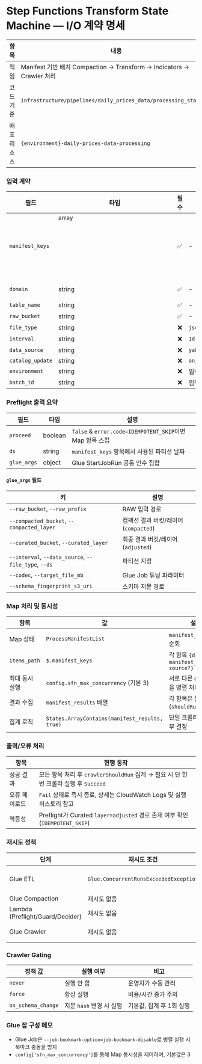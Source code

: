 # Step Functions Transform State Machine — I/O 계약 명세

| 항목        | 내용                                                                  |
| ----------- | --------------------------------------------------------------------- |
| 책임        | Manifest 기반 배치 Compaction → Transform → Indicators → Crawler 처리 |
| 코드 기준   | `infrastructure/pipelines/daily_prices_data/processing_stack.py`      |
| 배포 리소스 | `{environment}-daily-prices-data-processing`                          |

### 입력 계약

| 필드             | 타입          | 필수 | 기본값             | 설명                                                        |
| ---------------- | ------------- | :--: | ------------------ | ----------------------------------------------------------- |
| `manifest_keys`  | array<object> |  ✅  | -                  | 각 항목 `{ds, manifest_key, source?}`. Map 상태가 순차 처리 |
| `domain`         | string        |  ✅  | -                  | 도메인 식별자 (`table` 별칭도 허용)                         |
| `table_name`     | string        |  ✅  | -                  | 테이블 이름                                                 |
| `raw_bucket`     | string        |  ✅  | -                  | RAW S3 버킷                                                 |
| `file_type`      | string        |  ❌  | `json`             | Glue 인자에 사용                                            |
| `interval`       | string        |  ❌  | `1d`               | Glue 인자에 사용                                            |
| `data_source`    | string        |  ❌  | `yahoo_finance`    | Glue 인자에 사용                                            |
| `catalog_update` | string        |  ❌  | `on_schema_change` | `on_schema_change`/`never`/`force`                          |
| `environment`    | string        |  ❌  | 입력 없음          | Runner가 전달 가능 (참조용)                                 |
| `batch_id`       | string        |  ❌  | 입력 없음          | 외부 추적용 선택 필드                                       |

### Preflight 출력 요약

| 필드        | 타입    | 설명                                                     |
| ----------- | ------- | -------------------------------------------------------- |
| `proceed`   | boolean | `false` & `error.code=IDEMPOTENT_SKIP`이면 Map 항목 스킵 |
| `ds`        | string  | `manifest_keys` 항목에서 사용된 파티션 날짜              |
| `glue_args` | object  | Glue StartJobRun 공통 인수 집합                          |

#### `glue_args` 필드

| 키                                                   | 설명                                  |
| ---------------------------------------------------- | ------------------------------------- |
| `--raw_bucket`, `--raw_prefix`                       | RAW 입력 경로                         |
| `--compacted_bucket`, `--compacted_layer`            | 컴팩션 결과 버킷/레이어 (`compacted`) |
| `--curated_bucket`, `--curated_layer`                | 최종 결과 버킷/레이어 (`adjusted`)    |
| `--interval`, `--data_source`, `--file_type`, `--ds` | 파티션 지정                           |
| `--codec`, `--target_file_mb`                        | Glue Job 튜닝 파라미터                |
| `--schema_fingerprint_s3_uri`                        | 스키마 지문 경로                      |

### Map 처리 및 동시성

| 항목           | 값                                             | 설명                                  |
| -------------- | ---------------------------------------------- | ------------------------------------- |
| Map 상태       | `ProcessManifestList`                          | `manifest_keys` 배열 순회             |
| `items_path`   | `$.manifest_keys`                              | 각 항목 `{ds, manifest_key, source?}` |
| 최대 동시 실행 | `config.sfn_max_concurrency` (기본 3)          | 서로 다른 `ds` 파티션을 병렬 처리     |
| 결과 수집      | `manifest_results` 배열                        | 각 항목은 불리언 (`shouldRunCrawler`) |
| 집계 로직      | `States.ArrayContains(manifest_results, true)` | 단일 크롤러 실행 여부 결정            |

### 출력/오류 처리

| 항목          | 현행 동작                                                                             |
| ------------- | ------------------------------------------------------------------------------------- |
| 성공 결과     | 모든 항목 처리 후 `crawlerShouldRun` 집계 → 필요 시 단 한 번 크롤러 실행 후 `Succeed` |
| 오류 페이로드 | `Fail` 상태로 즉시 종료, 상세는 CloudWatch Logs 및 실행 히스토리 참고                 |
| 멱등성        | Preflight가 Curated `layer=adjusted` 경로 존재 여부 확인 (`IDEMPOTENT_SKIP`)          |

### 재시도 정책

| 단계                             | 재시도 조건                            | 정책                         |
| -------------------------------- | -------------------------------------- | ---------------------------- |
| Glue ETL                         | `Glue.ConcurrentRunsExceededException` | 구성된 backoff/attempts 사용 |
| Glue Compaction                  | 재시도 없음                            | 실패 시 Fail                 |
| Lambda (Preflight/Guard/Decider) | 재시도 없음                            | 실패 시 Fail                 |
| Glue Crawler                     | 재시도 없음                            | 실패 시 Fail (집계 단계)     |

### Crawler Gating

| 정책 값            | 실행 여부                | 비고                     |
| ------------------ | ------------------------ | ------------------------ |
| `never`            | 실행 안 함               | 운영자가 수동 관리       |
| `force`            | 항상 실행                | 비용/시간 증가 주의      |
| `on_schema_change` | 지문 `hash` 변경 시 실행 | 기본값, 집계 후 1회 실행 |

### Glue 잡 구성 메모

- Glue Job은 `--job-bookmark-option=job-bookmark-disable`로 병렬 실행 시 북마크 충돌을 방지
- `config['sfn_max_concurrency']`를 통해 Map 동시성을 제어하며, 기본값은 3
